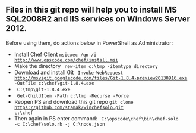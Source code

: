 ## Files in this git repo will help you to install MS SQL2008R2 and IIS services on Windows Server 2012.



Before using them, do actions below in PowerShell as Administrator:
* Install Chef Client <code>msiexec /qn /i  http://www.opscode.com/chef/install.msi</code>
* Make the directory <code> new-item c:\tmp -itemtype directory </code>
* Download and install Git <code> Invoke-WebRequest http://msysgit.googlecode.com/files/Git-1.8.4-preview20130916.exe -OutFile c:\chef\git-1.8.4.exe </code>
* <code> C:\tmp\git-1.8.4.exe</code>
* <code> Get-ChildItem -Path c:\tmp -Recurse -Force</code>
* Reopen PS and download this git repo <code>git clone https://github.com/stamak/winchefsolo.git c:\chef</code>
* Then again in PS enter command: <code> C:\opscode\chef\bin\chef-solo -c C:\chef\solo.rb -j C:\node.json</code>

